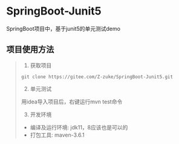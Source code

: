 # SpringBoot-Junit5
SpringBoot项目中，基于junit5的单元测试demo

## 项目使用方法

> 1. 获取项目
>
> ```shell
> git clone https://gitee.com/Z-zuke/SpringBoot-Junit5.git
> ```
>
> 2. 单元测试
>
> 用idea导入项目后，右键运行mvn test命令
>
> 3. 开发环境
>
> - 编译及运行环境: jdk11，8应该也是可以的
> - 打包工具: maven-3.6.1
